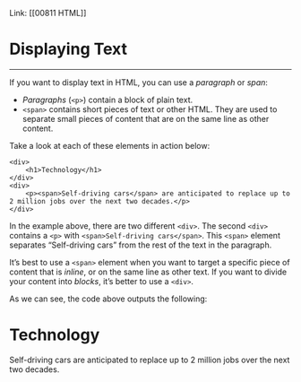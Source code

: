 Link:  [[00811 HTML]]
# Displaying Text
---
If you want to display text in HTML, you can use a _paragraph_ or _span_:

-   _Paragraphs_ (`<p>`) contain a block of plain text.
-   `<span>` contains short pieces of text or other HTML. They are used to separate small pieces of content that are on the same line as other content.

Take a look at each of these elements in action below:

	<div>
		<h1>Technology</h1>
	</div>
	<div>
		<p><span>Self-driving cars</span> are anticipated to replace up to 2 million jobs over the next two decades.</p>
	</div>

In the example above, there are two different `<div>`. The second `<div>` contains a `<p>` with `<span>Self-driving cars</span>`. This `<span>` element separates “Self-driving cars” from the rest of the text in the paragraph.

It’s best to use a `<span>` element when you want to target a specific piece of content that is _inline_, or on the same line as other text. If you want to divide your content into _blocks_, it’s better to use a `<div>`.

As we can see, the code above outputs the following:
<div>
	<h1>Technology</h1>
</div>
<div>
	<p><span>Self-driving cars</span> are anticipated to replace up to 2 million jobs over the next two decades.</p>
</div>